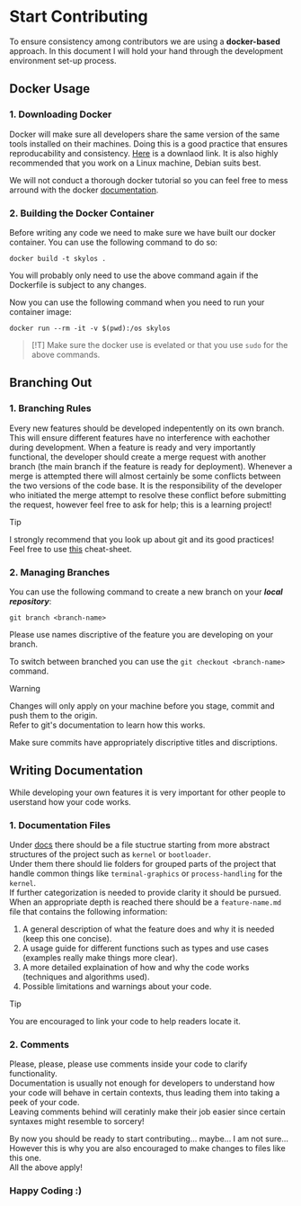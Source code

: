 # Start Contributing

To ensure consistency among contributors we are using a **docker-based** approach.
In this document I will hold your hand through the development environment set-up process.

## Docker Usage

### 1. Downloading Docker

Docker will make sure all developers share the same version of the same tools installed on their machines. 
Doing this is a good practice that ensures reproducability and consistency. [Here](https://docs.docker.com/get-started/get-docker/) is a downlaod link.
It is also highly recommended that you work on a Linux machine, Debian suits best.

We will not conduct a thorough docker tutorial so you can feel free to mess arround with the docker [documentation](https://docs.docker.com/).

### 2. Building the Docker Container

Before writing any code we need to make sure we have built our docker container. 
You can use the following command to do so:
```
docker build -t skylos .
```
You will probably only need to use the above command again if the Dockerfile is subject to any changes.

Now you can use the following command when you need to run your container image:
```
docker run --rm -it -v $(pwd):/os skylos
```

> [!T]
> Make sure the docker use is evelated or that you use `sudo` for the above commands.

## Branching Out

### 1. Branching Rules

Every new features should be developed indepentently on its own branch. This will ensure different features have no interference with eachother during development.
When a feature is ready and very importantly functional, the developer should create a merge request with another branch (the main branch if the feature is ready for deployment).
Whenever a merge is attempted there will almost certainly be some conflicts between the two versions of the code base. 
It is the responsibility of the developer who initiated the merge attempt to resolve these conflict before submitting the request, however feel free to ask for help; this is a learning project!

> [!TIP]
> I strongly recommend that you look up about git and its good practices!</br>
> Feel free to use [this](https://education.github.com/git-cheat-sheet-education.pdf) cheat-sheet.

### 2. Managing Branches

You can use the following command to create a new branch on your ***local repository***:
```
git branch <branch-name>
```
Please use names discriptive of the feature you are developing on your branch.

To switch between branched you can use the ```git checkout <branch-name>``` command.

>[!WARNING]
>Changes will only apply on your machine before you stage, commit and push them to the origin.</br>
>Refer to git's documentation to learn how this works.

Make sure commits have appropriately discriptive titles and discriptions.

## Writing Documentation

While developing your own features it is very important for other people to userstand how your code works.</br>

### 1. Documentation Files

Under [docs](docs) there should be a file stuctrue starting from more abstract structures of the project such as `kernel` or `bootloader`.</br>
Under them there should lie folders for grouped parts of the project that handle common things like `terminal-graphics` or `process-handling` for the `kernel`.</br>
If further categorization is needed to provide clarity it should be pursued. When an appropriate depth is reached there should be a `feature-name.md` file that contains the following information:</br>
1. A general description of what the feature does and why it is needed (keep this one concise).
2. A usage guide for different functions such as types and use cases (examples really make things more clear).
3. A more detailed explaination of how and why the code works (techniques and algorithms used).
4. Possible limitations and warnings about your code.</br>

>[!TIP]
>You are encouraged to link your code to help readers locate it.

### 2. Comments

Please, please, please use comments inside your code to clarify functionality.</br>
Documentation is usually not enough for developers to understand how your code will behave in certain contexts, thus leading them into taking a peek of your code.<br>
Leaving comments behind will ceratinly make their job easier since certain syntaxes might resemble to sorcery!

By now you should be ready to start contributing... maybe... I am not sure...</br>
However this is why you are also encouraged to make changes to files like this one. </br>
All the above apply!

### **Happy Coding :)**
